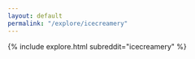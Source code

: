 ```yaml
---
layout: default
permalink: "/explore/icecreamery"
---
```


{% include explore.html subreddit="icecreamery" %}
